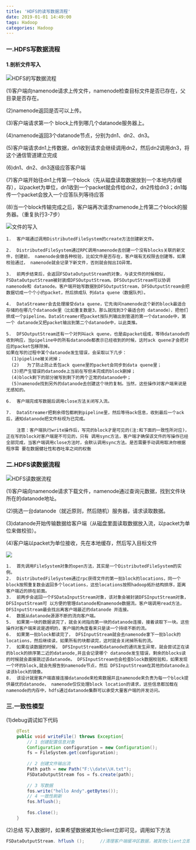 ```yaml
---
title: 'HDFS的读写数据流程'
date: 2019-01-01 14:49:00
tags: Hadoop
categories: Hadoop
---
```

### 一.HDFS写数据流程

#### 1.剖析文件写入
![HDFS的写数据流程](https://imgconvert.csdnimg.cn/aHR0cHM6Ly91cGxvYWQtaW1hZ2VzLmppYW5zaHUuaW8vdXBsb2FkX2ltYWdlcy80MzkxNDA3LWQxNTJlNGQ2MzQ5MjY0MDIucG5n?x-oss-process=image/format,png)

(1)客户端向namenode请求上传文件，namenode检查目标文件是否已存在，父目录是否存在。

(2)namenode返回是否可以上传。

(3)客户端请求第一个 block上传到哪几个datanode服务器上。

(4)namenode返回3个datanode节点，分别为dn1、dn2、dn3。

(5)客户端请求dn1上传数据，dn1收到请求会继续调用dn2，然后dn2调用dn3，将这个通信管道建立完成

(6)dn1、dn2、dn3逐级应答客户端

(7)客户端开始往dn1上传第一个block（先从磁盘读取数据放到一个本地内存缓存），以packet为单位，dn1收到一个packet就会传给dn2，dn2传给dn3；dn1每传一个packet会放入一个应答队列等待应答

(8)当一个block传输完成之后，客户端再次请求namenode上传第二个block的服务器。（重复执行3-7步）

![文件的写入](https://imgconvert.csdnimg.cn/aHR0cHM6Ly91cGxvYWQtaW1hZ2VzLmppYW5zaHUuaW8vdXBsb2FkX2ltYWdlcy80MzkxNDA3LTgxNDQxNGNlMWMyNGE2ZWUucG5n?x-oss-process=image/format,png)

```shell
1.	客户端通过调用DistributedFileSystem的create方法创建新文件。

2.	DistributedFileSystem通过RPC调用namenode去创建一个没有blocks关联的新文件，创建前， namenode会做各种校验，比如文件是否存在，客户端有无权限去创建等。如果校验通过， namenode就会记录下新文件，否则就会抛出IO异常。

3.	前两步结束后，会返回FSDataOutputStream的对象，与读文件的时候相似， FSDataOutputStream被封装成DFSOutputStream。DFSOutputStream可以协调namenode和 datanode。客户端开始写数据到DFSOutputStream，DFSOutputStream会把数据切成一个个小的packet，然后排成队 列data quene（数据队列）。

4.	DataStreamer会去处理接受data quene，它先询问namenode这个新的block最适合存储的在哪几个datanode里（比如重复数是3，那么就找到3个最适合的 datanode），把他们排成一个pipeline。DataStreamer把packet按队列输出到管道的第一个datanode中，第一个 datanode又把packet输出到第二个datanode中，以此类推。

5.	DFSOutputStream还有一个对列叫ack quene，也是由packet组成，等待datanode的收到响应，当pipeline中的所有datanode都表示已经收到的时候，这时ack quene才会把对应的packet包移除掉。 
如果在写的过程中某个datanode发生错误，会采取以下几步： 
  (1)pipeline被关闭掉； 
  (2)	为了防止防止丢包ack quene里的packet会同步到data quene里； 
  (3)把产生错误的datanode上当前在写但未完成的block删掉； 
  (4)block剩下的部分被写到剩下的两个正常的datanode中； 
  (5)namenode找到另外的datanode去创建这个块的复制。当然，这些操作对客户端来说是无感知的。

6.	客户端完成写数据后调用close方法关闭写入流。

7.	DataStreamer把剩余得包都刷到pipeline里，然后等待ack信息，收到最后一个ack后，通知datanode把文件标视为已完成。

    注意：客户端执行write操作后，写完的block才是可见的(注:和下面的一致性所对应)，正在写的block对客户端是不可见的，只有 调用sync方法，客户端才确保该文件的写操作已经全部完成，当客户端调用close方法时，会默认调用sync方法。是否需要手动调用取决你根据程序需 要在数据健壮性和吞吐率之间的权衡
```

### 二.HDFS读数据流程

![HDFS读数据流程](https://imgconvert.csdnimg.cn/aHR0cHM6Ly91cGxvYWQtaW1hZ2VzLmppYW5zaHUuaW8vdXBsb2FkX2ltYWdlcy80MzkxNDA3LWU3NDUxNzNlMmE1NjdjOTcucG5n?x-oss-process=image/format,png)

(1)客户端向namenode请求下载文件，namenode通过查询元数据，找到文件块所在的datanode地址。

(2)挑选一台datanode（就近原则，然后随机）服务器，请求读取数据。

(3)datanode开始传输数据给客户端（从磁盘里面读取数据放入流，以packet为单位来做校验）。

(4)客户端以packet为单位接收，先在本地缓存，然后写入目标文件

![](https://imgconvert.csdnimg.cn/aHR0cHM6Ly91cGxvYWQtaW1hZ2VzLmppYW5zaHUuaW8vdXBsb2FkX2ltYWdlcy80MzkxNDA3LTYwNGExYTJiNmYyMWU2ZjAucG5n?x-oss-process=image/format,png)

```
1.	首先调用FileSystem对象的open方法，其实是一个DistributedFileSystem的实例。
2.	DistributedFileSystem通过rpc获得文件的第一批block的locations，同一个block按照重复数会返回多个locations，这些locations按照hadoop拓扑结构排序，距离客户端近的排在前面。
3.	前两步会返回一个FSDataInputStream对象，该对象会被封装DFSInputStream对象，DFSInputStream可 以方便的管理datanode和namenode数据流。客户端调用read方法，DFSInputStream最会找出离客户端最近的datanode 并连接。
4.	数据从datanode源源不断的流向客户端。
5.	如果第一块的数据读完了，就会关闭指向第一块的datanode连接，接着读取下一块。这些操作对客户端来说是透明的，客户端的角度看来只是读一个持续不断的流。
6.	如果第一批block都读完了， DFSInputStream就会去namenode拿下一批block的locations，然后继续读，如果所有的块都读完，这时就会关闭掉所有的流。 
7.	如果在读数据的时候， DFSInputStream和datanode的通讯发生异常，就会尝试正在读的block的排序第二近的datanode,并且会记录哪个 datanode发生错误，剩余的blocks读的时候就会直接跳过该datanode。 DFSInputStream也会检查block数据校验和，如果发现一个坏的block,就会先报告到namenode节点，然后 DFSInputStream在其他的datanode上读该block的镜像。
8.	该设计就是客户端直接连接datanode来检索数据并且namenode来负责为每一个block提供最优的datanode， namenode仅仅处理block location的请求，这些信息都加载在namenode的内存中，hdfs通过datanode集群可以承受大量客户端的并发访问。
```


### 三.一致性模型
(1)debug调试如下代码

```java
    @Test
	public void writeFile() throws Exception{
		// 1 创建配置信息对象
		Configuration configuration = new Configuration();
		fs = FileSystem.get(configuration);
		
		// 2 创建文件输出流
		Path path = new Path("F:\\date\\H.txt");
		FSDataOutputStream fos = fs.create(path);
		
		// 3 写数据
		fos.write("hello Andy".getBytes());
        // 4 一致性刷新
		fos.hflush();
		
		fos.close();
	}
```
(2)总结
写入数据时，如果希望数据被其他client立即可见，调用如下方法

```java
FSDataOutputStream. hflush ();		//清理客户端缓冲区数据，被其他client立即可见
```